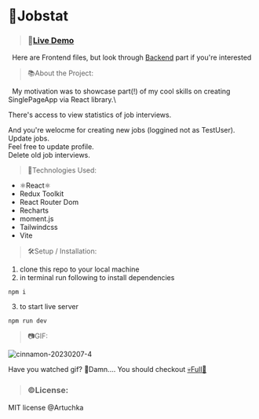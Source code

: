 # 📛Jobstat

>### 🔗[Live Demo](https://jobstat.netlify.app)

&nbsp;&nbsp;Here are Frontend files, but look through [Backend](https://github.com/Artuchka/jobs_api) part if you're interested 

>📚About the Project:

&nbsp;&nbsp;My motivation was to showcase part(!) of my cool skills on creating SinglePageApp via React library.\

There's access to view statistics of job interviews.

And you're welocme for creating new jobs (loggined not as TestUser).\
Update jobs.\
Feel free to update profile.\
Delete old job interviews.

>🧰Technologies Used: 
- ⚛️React⚛️
- Redux Toolkit
- React Router Dom
- Recharts
- moment.js
- Tailwindcss
- Vite


>🛠️Setup / Installation: 
>
1. clone this repo to your local machine
2. in terminal run following to install dependencies
```
npm i
```

3. to start live server
```
npm run dev
```


>📷GIF:

![cinnamon-20230207-4](https://user-images.githubusercontent.com/42734308/217338762-74906e51-fe7d-4144-9d35-c670a72736b9.gif)

Have you watched gif? 🤯Damn....
You should checkout [💀Full🔗](https://jobstat.netlify.app)


>### ©️License: 
MIT license @Artuchka
